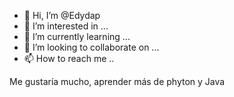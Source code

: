 - 👋 Hi, I’m @Edydap
- 👀 I’m interested in ...
- 🌱 I’m currently learning ...
- 💞️ I’m looking to collaborate on ...
- 📫 How to reach me ..


<!---
Edydap/Edydap is a ✨ special ✨ repository because its `README.md` (this file) appears on your GitHub profile.
You can click the Preview link to take a look at your changes.
--->
Me gustaría mucho, aprender más de phyton y Java 

